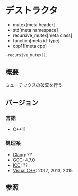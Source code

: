 # デストラクタ
* mutex[meta header]
* std[meta namespace]
* recursive_mutex[meta class]
* function[meta id-type]
* cpp11[meta cpp]

```cpp
~recursive_mutex();
```

## 概要
ミューテックスの破棄を行う


## バージョン
### 言語
- C++11

### 処理系
- [Clang](/implementation.md#clang): ??
- [GCC](/implementation.md#gcc): 4.7.0
- [ICC](/implementation.md#icc): ??
- [Visual C++](/implementation.md#visual_cpp): 2012, 2013, 2015


## 参照


